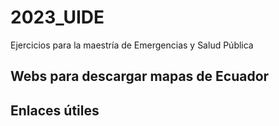 # 2023_UIDE
Ejercicios para la maestría de Emergencias y Salud Pública


## Webs para descargar mapas de Ecuador


## Enlaces útiles


